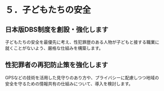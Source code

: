 # ５．子どもたちの安全

## 日本版DBS制度を創設・強化します
子どもたちの安全を最優先に考え、性犯罪歴のある人物が子どもと接する職業に就くことがないよう、厳格な仕組みを構築します。

## 性犯罪者の再犯防止策を強化します
GPSなどの技術を活用した見守りのあり方や、プライバシーに配慮しつつ地域の安全を守るための情報共有の仕組みについて、導入を検討します。